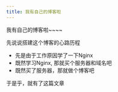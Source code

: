 ```yaml
---
title: 我有自己的博客啦
---
```

我有自己的博客啦~~~~
<!--more-->

先说说搭建这个博客的心路历程
- 先是由于工作原因学了一下Nginx
- 既然学习Nginx, 那就买个服务器和域名吧
- 既然买了服务器，那就做个博客吧

于是乎，就有了这篇文章

